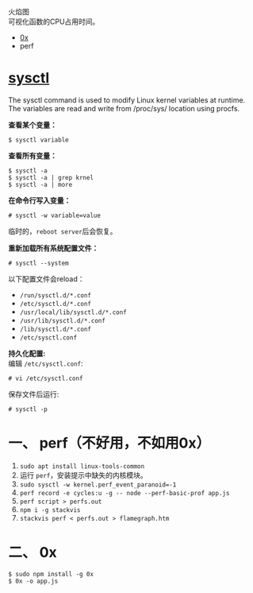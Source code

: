 火焰图  
可视化函数的CPU占用时间。  

* [0x](https://www.npmjs.com/package/0x)
* perf

# [sysctl](https://www.cyberciti.biz/faq/reload-sysctl-conf-on-linux-using-sysctl/)
The sysctl command is used to modify Linux kernel variables at runtime.  
The variables are read and write from /proc/sys/ location using procfs.  

**查看某个变量：**  
```
$ sysctl variable
```

**查看所有变量：**  
```
$ sysctl -a
$ sysctl -a | grep krnel
$ sysctl -a | more
```

**在命令行写入变量：**  
```
# sysctl -w variable=value
```
临时的，`reboot server`后会恢复。  

**重新加载所有系统配置文件：**  
```
# sysctl --system
```
以下配置文件会reload：  
* `/run/sysctl.d/*.conf`
* `/etc/sysctl.d/*.conf`
* `/usr/local/lib/sysctl.d/*.conf`
* `/usr/lib/sysctl.d/*.conf`
* `/lib/sysctl.d/*.conf`
* `/etc/sysctl.conf`

**持久化配置:**  
编辑 `/etc/sysctl.conf`:  
```
# vi /etc/sysctl.conf
```
保存文件后运行:  
```
# sysctl -p
```

# 一、 perf（不好用，不如用0x）
1. `sudo apt install linux-tools-common`
2. 运行 `perf`，安装提示中缺失的内核模块。
3. `sudo sysctl -w kernel.perf_event_paranoid=-1`
4. `perf record -e cycles:u -g -- node --perf-basic-prof app.js`
5. `perf script > perfs.out`
6. `npm i -g stackvis`
7. `stackvis perf < perfs.out > flamegraph.htm`

# 二、 0x
```
$ sudo npm install -g 0x
$ 0x -o app.js
```

